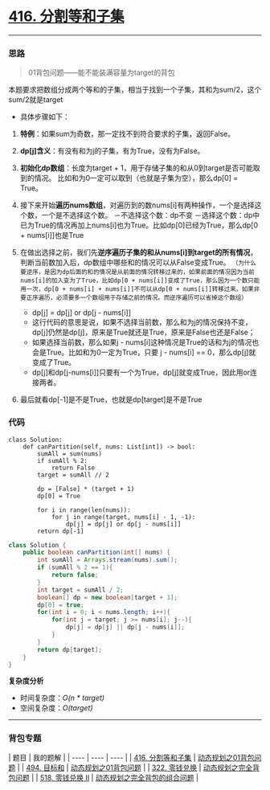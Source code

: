# [416. 分割等和子集](https://leetcode-cn.com/problems/partition-equal-subset-sum/)
***
### 思路
> 01背包问题——能不能装满容量为target的背包

本题要求把数组分成两个等和的子集，相当于找到一个子集，其和为sum/2，这个sum/2就是target
- 具体步骤如下：
1. **特例**：如果sum为奇数，那一定找不到符合要求的子集，返回False。

2. **dp[j]含义**：有没有和为j的子集，有为True，没有为False。
3. **初始化dp数组**：长度为target + 1，用于存储子集的和从0到target是否可能取到的情况。
比如和为0一定可以取到（也就是子集为空），那么dp[0] = True。
4. 接下来开始**遍历nums数组**，对遍历到的数nums[i]有两种操作，一个是选择这个数，一个是不选择这个数。
－不选择这个数：dp不变
－选择这个数：dp中已为True的情况再加上nums[i]也为True。比如dp[0]已经为True，那么dp[0 + nums[i]]也是True
5. 在做出选择之前，我们先**逆序遍历子集的和从nums[i]到target的所有情况**，判断当前数加入后，dp数组中哪些和的情况可以从False变成True。
`（为什么要逆序，是因为dp后面的和的情况是从前面的情况转移过来的，如果前面的情况因为当前nums[i]的加入变为了True，比如dp[0 + nums[i]]变成了True，那么因为一个数只能用一次，dp[0 + nums[i] + nums[i]]不可以从dp[0 + nums[i]]转移过来。如果非要正序遍历，必须要多一个数组用于存储之前的情况。而逆序遍历可以省掉这个数组）`
   - dp[j] = dp[j] or dp[j - nums[i]]
   - 这行代码的意思是说，如果不选择当前数，那么和为j的情况保持不变，dp[j]仍然是dp[j]，原来是True就还是True，原来是False也还是False；
   - 如果选择当前数，那么如果j - nums[i]这种情况是True的话和为j的情况也会是True。比如和为0一定为True，只要 j - nums[i] == 0，那么dp[j]就变成了True。
   - dp[j]和dp[j-nums[i]]只要有一个为True，dp[j]就变成True，因此用or连接两者。
6. 最后就看dp[-1]是不是True，也就是dp[target]是不是True

### 代码
```Python3 []
class Solution:
    def canPartition(self, nums: List[int]) -> bool:
        sumAll = sum(nums)
        if sumAll % 2:
            return False
        target = sumAll // 2

        dp = [False] * (target + 1)
        dp[0] = True

        for i in range(len(nums)):
            for j in range(target, nums[i] - 1, -1):
                dp[j] = dp[j] or dp[j - nums[i]]
        return dp[-1]
```

```Java []
class Solution {
    public boolean canPartition(int[] nums) {
        int sumAll = Arrays.stream(nums).sum();
        if (sumAll % 2 == 1){
            return false;
        }
        int target = sumAll / 2;
        boolean[] dp = new boolean[target + 1];
        dp[0] = true;
        for(int i = 0; i < nums.length; i++){
            for(int j = target; j >= nums[i]; j--){
                dp[j] = dp[j] || dp[j - nums[i]];
            }
        }
        return dp[target];
    }
}
```
**复杂度分析**
- 时间复杂度：*O(n * target)*
- 空间复杂度：*O(target)*
***
### 背包专题
|  题目   | 我的题解  |
|  ----  | ----  | ----  |
| [416. 分割等和子集](https://leetcode-cn.com/problems/partition-equal-subset-sum/)  | [动态规划之01背包问题](https://leetcode-cn.com/problems/partition-equal-subset-sum/solution/416-fen-ge-deng-he-zi-ji-dong-tai-gui-hu-csk5/) |
| [494. 目标和](https://leetcode-cn.com/problems/target-sum/)  | [动态规划之01背包问题](https://leetcode-cn.com/problems/target-sum/solution/494-mu-biao-he-dong-tai-gui-hua-zhi-01be-78ll/) |
| [322. 零钱兑换](https://leetcode-cn.com/problems/coin-change/)  | [动态规划之完全背包问题](https://leetcode-cn.com/problems/coin-change/solution/322-ling-qian-dui-huan-dong-tai-gui-hua-e2nt7/) |
| [518. 零钱兑换 II](https://leetcode-cn.com/problems/coin-change-2/)  | [动态规划之完全背包的组合问题](https://leetcode-cn.com/problems/coin-change-2/solution/518-ling-qian-dui-huan-iidong-tai-gui-hu-5xy2/) |